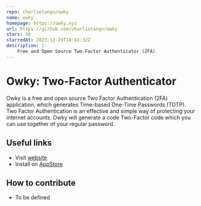 ```yaml
---
repo: charlietango/owky
name: owky
homepage: https://owky.xyz
url: https://github.com/charlietango/owky
stars: 50
starredAt: 2023-12-29T18:43:32Z
description: |-
    Free and Open Source Two-Factor Authenticator (2FA)
---
```


# Owky: Two-Factor Authenticator

Owky is a free and open source Two Factor Authentication (2FA) application, which generates Time-based One-Time Passwords (TOTP).
Two Factor Authentication is an effective and simple way of protecting your internet accounts. Owky will generate a code Two-Factor code which you can use together of your regular password.

## Useful links
- Visit [website](https://owky.xyz)
- Install on [AppStore](https://apps.apple.com/app/owky-two-factor-authenticator/id1602245257)

## How to contribute
- To be defined
